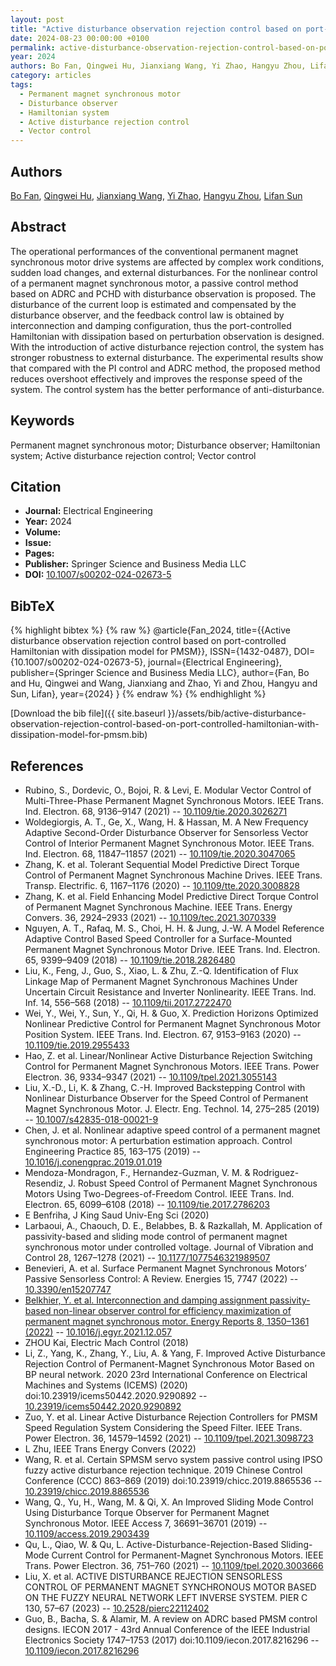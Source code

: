 ```yaml
---
layout: post
title: "Active disturbance observation rejection control based on port-controlled Hamiltonian with dissipation model for PMSM"
date: 2024-08-23 00:00:00 +0100
permalink: active-disturbance-observation-rejection-control-based-on-port-controlled-hamiltonian-with-dissipation-model-for-pmsm
year: 2024
authors: Bo Fan, Qingwei Hu, Jianxiang Wang, Yi Zhao, Hangyu Zhou, Lifan Sun
category: articles
tags:
  - Permanent magnet synchronous motor
  - Disturbance observer
  - Hamiltonian system
  - Active disturbance rejection control
  - Vector control
---
```

 
## Authors
[Bo Fan](authors/bo-fan), [Qingwei Hu](authors/qingwei-hu), [Jianxiang Wang](authors/jianxiang-wang), [Yi Zhao](authors/yi-zhao), [Hangyu Zhou](authors/hangyu-zhou), [Lifan Sun](authors/lifan-sun)
 
## Abstract
The operational performances of the conventional permanent magnet synchronous motor drive systems are affected by complex work conditions, sudden load changes, and external disturbances. For the nonlinear control of a permanent magnet synchronous motor, a passive control method based on ADRC and PCHD with disturbance observation is proposed. The disturbance of the current loop is estimated and compensated by the disturbance observer, and the feedback control law is obtained by interconnection and damping configuration, thus the port-controlled Hamiltonian with dissipation based on perturbation observation is designed. With the introduction of active disturbance rejection control, the system has stronger robustness to external disturbance. The experimental results show that compared with the PI control and ADRC method, the proposed method reduces overshoot effectively and improves the response speed of the system. The control system has the better performance of anti-disturbance.
 
## Keywords
Permanent magnet synchronous motor; Disturbance observer; Hamiltonian system; Active disturbance rejection control; Vector control
 
## Citation
- **Journal:** Electrical Engineering
- **Year:** 2024
- **Volume:** 
- **Issue:** 
- **Pages:** 
- **Publisher:** Springer Science and Business Media LLC
- **DOI:** [10.1007/s00202-024-02673-5](https://doi.org/10.1007/s00202-024-02673-5)
 
## BibTeX
{% highlight bibtex %}
{% raw %}
@article{Fan_2024,
  title={{Active disturbance observation rejection control based on port-controlled Hamiltonian with dissipation model for PMSM}},
  ISSN={1432-0487},
  DOI={10.1007/s00202-024-02673-5},
  journal={Electrical Engineering},
  publisher={Springer Science and Business Media LLC},
  author={Fan, Bo and Hu, Qingwei and Wang, Jianxiang and Zhao, Yi and Zhou, Hangyu and Sun, Lifan},
  year={2024}
}
{% endraw %}
{% endhighlight %}
 
[Download the bib file]({{ site.baseurl }}/assets/bib/active-disturbance-observation-rejection-control-based-on-port-controlled-hamiltonian-with-dissipation-model-for-pmsm.bib)
 
## References
- Rubino, S., Dordevic, O., Bojoi, R. & Levi, E. Modular Vector Control of Multi-Three-Phase Permanent Magnet Synchronous Motors. IEEE Trans. Ind. Electron. 68, 9136–9147 (2021) -- [10.1109/tie.2020.3026271](https://doi.org/10.1109/tie.2020.3026271)
- Woldegiorgis, A. T., Ge, X., Wang, H. & Hassan, M. A New Frequency Adaptive Second-Order Disturbance Observer for Sensorless Vector Control of Interior Permanent Magnet Synchronous Motor. IEEE Trans. Ind. Electron. 68, 11847–11857 (2021) -- [10.1109/tie.2020.3047065](https://doi.org/10.1109/tie.2020.3047065)
- Zhang, K. et al. Tolerant Sequential Model Predictive Direct Torque Control of Permanent Magnet Synchronous Machine Drives. IEEE Trans. Transp. Electrific. 6, 1167–1176 (2020) -- [10.1109/tte.2020.3008828](https://doi.org/10.1109/tte.2020.3008828)
- Zhang, K. et al. Field Enhancing Model Predictive Direct Torque Control of Permanent Magnet Synchronous Machine. IEEE Trans. Energy Convers. 36, 2924–2933 (2021) -- [10.1109/tec.2021.3070339](https://doi.org/10.1109/tec.2021.3070339)
- Nguyen, A. T., Rafaq, M. S., Choi, H. H. & Jung, J.-W. A Model Reference Adaptive Control Based Speed Controller for a Surface-Mounted Permanent Magnet Synchronous Motor Drive. IEEE Trans. Ind. Electron. 65, 9399–9409 (2018) -- [10.1109/tie.2018.2826480](https://doi.org/10.1109/tie.2018.2826480)
- Liu, K., Feng, J., Guo, S., Xiao, L. & Zhu, Z.-Q. Identification of Flux Linkage Map of Permanent Magnet Synchronous Machines Under Uncertain Circuit Resistance and Inverter Nonlinearity. IEEE Trans. Ind. Inf. 14, 556–568 (2018) -- [10.1109/tii.2017.2722470](https://doi.org/10.1109/tii.2017.2722470)
- Wei, Y., Wei, Y., Sun, Y., Qi, H. & Guo, X. Prediction Horizons Optimized Nonlinear Predictive Control for Permanent Magnet Synchronous Motor Position System. IEEE Trans. Ind. Electron. 67, 9153–9163 (2020) -- [10.1109/tie.2019.2955433](https://doi.org/10.1109/tie.2019.2955433)
- Hao, Z. et al. Linear/Nonlinear Active Disturbance Rejection Switching Control for Permanent Magnet Synchronous Motors. IEEE Trans. Power Electron. 36, 9334–9347 (2021) -- [10.1109/tpel.2021.3055143](https://doi.org/10.1109/tpel.2021.3055143)
- Liu, X.-D., Li, K. & Zhang, C.-H. Improved Backstepping Control with Nonlinear Disturbance Observer for the Speed Control of Permanent Magnet Synchronous Motor. J. Electr. Eng. Technol. 14, 275–285 (2019) -- [10.1007/s42835-018-00021-9](https://doi.org/10.1007/s42835-018-00021-9)
- Chen, J. et al. Nonlinear adaptive speed control of a permanent magnet synchronous motor: A perturbation estimation approach. Control Engineering Practice 85, 163–175 (2019) -- [10.1016/j.conengprac.2019.01.019](https://doi.org/10.1016/j.conengprac.2019.01.019)
- Mendoza-Mondragon, F., Hernandez-Guzman, V. M. & Rodriguez-Resendiz, J. Robust Speed Control of Permanent Magnet Synchronous Motors Using Two-Degrees-of-Freedom Control. IEEE Trans. Ind. Electron. 65, 6099–6108 (2018) -- [10.1109/tie.2017.2786203](https://doi.org/10.1109/tie.2017.2786203)
- E Benfriha, J King Saud Univ-Eng Sci (2020)
- Larbaoui, A., Chaouch, D. E., Belabbes, B. & Razkallah, M. Application of passivity-based and sliding mode control of permanent magnet synchronous motor under controlled voltage. Journal of Vibration and Control 28, 1267–1278 (2021) -- [10.1177/1077546321989507](https://doi.org/10.1177/1077546321989507)
- Benevieri, A. et al. Surface Permanent Magnet Synchronous Motors’ Passive Sensorless Control: A Review. Energies 15, 7747 (2022) -- [10.3390/en15207747](https://doi.org/10.3390/en15207747)
- [Belkhier, Y. et al. Interconnection and damping assignment passivity-based non-linear observer control for efficiency maximization of permanent magnet synchronous motor. Energy Reports 8, 1350–1361 (2022)](interconnection-and-damping-assignment-passivity-based-non-linear-observer-control-for-efficiency-maximization-of-permanent-magnet-synchronous-motor) -- [10.1016/j.egyr.2021.12.057](https://doi.org/10.1016/j.egyr.2021.12.057)
- ZHOU Kai, Electric Mach Control (2018)
- Li, Z., Yang, K., Zhang, Y., Liu, A. & Yang, F. Improved Active Disturbance Rejection Control of Permanent-Magnet Synchronous Motor Based on BP neural network. 2020 23rd International Conference on Electrical Machines and Systems (ICEMS) (2020) doi:10.23919/icems50442.2020.9290892 -- [10.23919/icems50442.2020.9290892](https://doi.org/10.23919/icems50442.2020.9290892)
- Zuo, Y. et al. Linear Active Disturbance Rejection Controllers for PMSM Speed Regulation System Considering the Speed Filter. IEEE Trans. Power Electron. 36, 14579–14592 (2021) -- [10.1109/tpel.2021.3098723](https://doi.org/10.1109/tpel.2021.3098723)
- L Zhu, IEEE Trans Energy Convers (2022)
- Wang, R. et al. Certain SPMSM servo system passive control using IPSO fuzzy active disturbance rejection technique. 2019 Chinese Control Conference (CCC) 863–869 (2019) doi:10.23919/chicc.2019.8865536 -- [10.23919/chicc.2019.8865536](https://doi.org/10.23919/chicc.2019.8865536)
- Wang, Q., Yu, H., Wang, M. & Qi, X. An Improved Sliding Mode Control Using Disturbance Torque Observer for Permanent Magnet Synchronous Motor. IEEE Access 7, 36691–36701 (2019) -- [10.1109/access.2019.2903439](https://doi.org/10.1109/access.2019.2903439)
- Qu, L., Qiao, W. & Qu, L. Active-Disturbance-Rejection-Based Sliding-Mode Current Control for Permanent-Magnet Synchronous Motors. IEEE Trans. Power Electron. 36, 751–760 (2021) -- [10.1109/tpel.2020.3003666](https://doi.org/10.1109/tpel.2020.3003666)
- Liu, X. et al. ACTIVE DISTURBANCE REJECTION SENSORLESS CONTROL OF PERMANENT MAGNET SYNCHRONOUS MOTOR BASED ON THE FUZZY NEURAL NETWORK LEFT INVERSE SYSTEM. PIER C 130, 57–67 (2023) -- [10.2528/pierc22112402](https://doi.org/10.2528/pierc22112402)
- Guo, B., Bacha, S. & Alamir, M. A review on ADRC based PMSM control designs. IECON 2017 - 43rd Annual Conference of the IEEE Industrial Electronics Society 1747–1753 (2017) doi:10.1109/iecon.2017.8216296 -- [10.1109/iecon.2017.8216296](https://doi.org/10.1109/iecon.2017.8216296)

